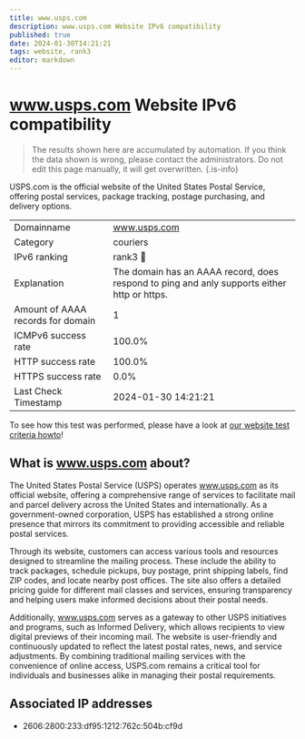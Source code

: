 ```yaml
---
title: www.usps.com
description: www.usps.com Website IPv6 compatibility
published: true
date: 2024-01-30T14:21:21
tags: website, rank3
editor: markdown
---
```


# www.usps.com Website IPv6 compatibility

> The results shown here are accumulated by automation. If you think the data shown is wrong, please contact the administrators. 
> Do not edit this page manually, it will get overwritten.
{.is-info}

USPS.com is the official website of the United States Postal Service, offering postal services, package tracking, postage purchasing, and delivery options.


|   |   |
| - | - |
| Domainname | www.usps.com
| Category | couriers |
| IPv6 ranking | rank3 :3rd_place_medal: |
| Explanation | The domain has an AAAA record, does respond to ping and anly supports either http or https. |
| Amount of AAAA records for domain | 1 |
| ICMPv6 success rate | 100.0%|
| HTTP success rate | 100.0% |
| HTTPS success rate | 0.0% |
| Last Check Timestamp | 2024-01-30 14:21:21 |

To see how this test was performed, please have a look at [our website test criteria howto](/howto/testcriteria/website)!


## What is www.usps.com about?
The United States Postal Service (USPS) operates www.usps.com as its official website, offering a comprehensive range of services to facilitate mail and parcel delivery across the United States and internationally. As a government-owned corporation, USPS has established a strong online presence that mirrors its commitment to providing accessible and reliable postal services.

Through its website, customers can access various tools and resources designed to streamline the mailing process. These include the ability to track packages, schedule pickups, buy postage, print shipping labels, find ZIP codes, and locate nearby post offices. The site also offers a detailed pricing guide for different mail classes and services, ensuring transparency and helping users make informed decisions about their postal needs.

Additionally, www.usps.com serves as a gateway to other USPS initiatives and programs, such as Informed Delivery, which allows recipients to view digital previews of their incoming mail. The website is user-friendly and continuously updated to reflect the latest postal rates, news, and service adjustments. By combining traditional mailing services with the convenience of online access, USPS.com remains a critical tool for individuals and businesses alike in managing their postal requirements.



## Associated IP addresses

- 2606:2800:233:df95:1212:762c:504b:cf9d

